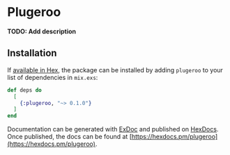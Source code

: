 # Plugeroo

**TODO: Add description**

## Installation

If [available in Hex](https://hex.pm/docs/publish), the package can be installed
by adding `plugeroo` to your list of dependencies in `mix.exs`:

```elixir
def deps do
  [
    {:plugeroo, "~> 0.1.0"}
  ]
end
```

Documentation can be generated with [ExDoc](https://github.com/elixir-lang/ex_doc)
and published on [HexDocs](https://hexdocs.pm). Once published, the docs can
be found at [https://hexdocs.pm/plugeroo](https://hexdocs.pm/plugeroo).

